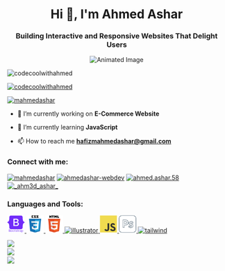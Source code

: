 
<h1 align="center">Hi 👋, I'm Ahmed Ashar</h1>
<h3 align="center">Building Interactive and Responsive Websites That Delight Users</h3>
<p align="center">
  <img src="https://i0.wp.com/www.sciencenews.org/wp-content/uploads/2023/04/040823_chatgpt_feat.gif?fit=1024%2C576&ssl=1" alt="Animated Image" />
</p>

<p align="left"> <img src="https://komarev.com/ghpvc/?username=codecoolwithahmed&label=Profile%20views&color=0e75b6&style=flat" alt="codecoolwithahmed" /> </p>

<p align="left"> <a href="https://github.com/ryo-ma/github-profile-trophy"><img src="https://github-profile-trophy.vercel.app/?username=codecoolwithahmed&theme=darkhub" alt="codecoolwithahmed" /></a> </p>

<p align="left"> <a href="https://twitter.com/mahmedashar" target="blank"><img src="https://img.shields.io/twitter/follow/mahmedashar?logo=twitter&style=for-the-badge" alt="mahmedashar" /></a> </p>

- 🔭 I’m currently working on **E-Commerce Website**

- 🌱 I’m currently learning **JavaScript**

- 📫 How to reach me **hafizmahmedashar@gmail.com**


<h3 align="left">Connect with me:</h3>
<p align="left">
<a href="https://twitter.com/mahmedashar" target="blank"><img align="center" src="https://raw.githubusercontent.com/rahuldkjain/github-profile-readme-generator/master/src/images/icons/Social/twitter.svg" alt="mahmedashar" height="30" width="40" /></a>
<a href="https://linkedin.com/in/ahmedashar-webdev" target="blank"><img align="center" src="https://raw.githubusercontent.com/rahuldkjain/github-profile-readme-generator/master/src/images/icons/Social/linked-in-alt.svg" alt="ahmedashar-webdev" height="30" width="40" /></a>
<a href="https://fb.com/ahmed.ashar.58" target="blank"><img align="center" src="https://raw.githubusercontent.com/rahuldkjain/github-profile-readme-generator/master/src/images/icons/Social/facebook.svg" alt="ahmed.ashar.58" height="30" width="40" /></a>
<a href="https://instagram.com/_ahm3d_ashar_" target="blank"><img align="center" src="https://raw.githubusercontent.com/rahuldkjain/github-profile-readme-generator/master/src/images/icons/Social/instagram.svg" alt="_ahm3d_ashar_" height="30" width="40" /></a>
</p>

<h3 align="left">Languages and Tools:</h3>
<p align="left"> <a href="https://getbootstrap.com" target="_blank" rel="noreferrer"> 
<img src="https://raw.githubusercontent.com/devicons/devicon/master/icons/bootstrap/bootstrap-plain-wordmark.svg" alt="bootstrap" width="40" height="40"/> </a> <a href="https://www.w3schools.com/css/" target="_blank" rel="noreferrer"> 
<img src="https://raw.githubusercontent.com/devicons/devicon/master/icons/css3/css3-original-wordmark.svg" alt="css3" width="40" height="40"/> </a> <a href="https://www.w3.org/html/" target="_blank" rel="noreferrer"> <img src="https://raw.githubusercontent.com/devicons/devicon/master/icons/html5/html5-original-wordmark.svg" alt="html5" width="40" height="40"/> </a> <a href="https://www.adobe.com/in/products/illustrator.html" target="_blank" rel="noreferrer"> 
<img src="https://www.vectorlogo.zone/logos/adobe_illustrator/adobe_illustrator-icon.svg" alt="illustrator" width="40" height="40"/> </a> <a href="https://developer.mozilla.org/en-US/docs/Web/JavaScript" target="_blank" rel="noreferrer"> 
<img src="https://raw.githubusercontent.com/devicons/devicon/master/icons/javascript/javascript-original.svg" alt="javascript" width="40" height="40"/> </a> <a href="https://www.photoshop.com/en" target="_blank" rel="noreferrer"> 
<img src="https://raw.githubusercontent.com/devicons/devicon/master/icons/photoshop/photoshop-line.svg" alt="photoshop" width="40" height="40"/> </a> <a href="https://tailwindcss.com/" target="_blank" rel="noreferrer"> <img src="https://www.vectorlogo.zone/logos/tailwindcss/tailwindcss-icon.svg" alt="tailwind" width="40" height="40"/> </a> </p>

![](https://github-readme-stats.vercel.app/api?username=codecoolwithahmed&theme=dark&hide_border=false&include_all_commits=false&count_private=false)<br/>
![](https://github-readme-streak-stats.herokuapp.com/?user=codecoolwithahmed&theme=dark&hide_border=false)<br/>
![](https://github-readme-stats.vercel.app/api/top-langs/?username=codecoolwithahmed&theme=dark&hide_border=false&include_all_commits=false&count_private=false&layout=compact)
